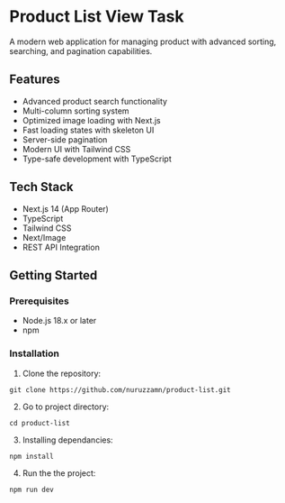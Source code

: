 # Product List View Task

A modern web application for managing product with advanced sorting, searching, and pagination capabilities.

## Features

-  Advanced product search functionality
-  Multi-column sorting system
-  Optimized image loading with Next.js
-  Fast loading states with skeleton UI
-  Server-side pagination
-  Modern UI with Tailwind CSS
-  Type-safe development with TypeScript

## Tech Stack

- Next.js 14 (App Router)
- TypeScript
- Tailwind CSS
- Next/Image
- REST API Integration

## Getting Started

### Prerequisites

- Node.js 18.x or later
- npm

### Installation

1. Clone the repository:

```
git clone https://github.com/nuruzzamn/product-list.git
```

2. Go to project directory:

```
cd product-list
```

3. Installing dependancies:

```
npm install
```

4. Run the the project:

```
npm run dev
```